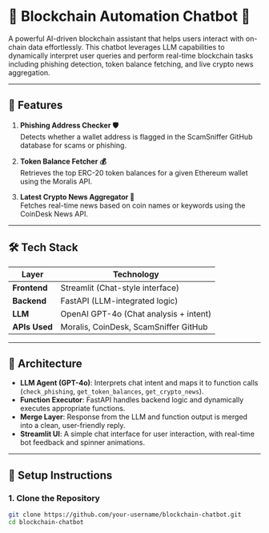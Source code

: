 # 🧠 Blockchain Automation Chatbot 🤖

A powerful AI-driven blockchain assistant that helps users interact with on-chain data effortlessly. This chatbot leverages LLM capabilities to dynamically interpret user queries and perform real-time blockchain tasks including phishing detection, token balance fetching, and live crypto news aggregation.

---

## 🚀 Features

1. **Phishing Address Checker 🛡️**  
   Detects whether a wallet address is flagged in the ScamSniffer GitHub database for scams or phishing.

2. **Token Balance Fetcher 💰**  
   Retrieves the top ERC-20 token balances for a given Ethereum wallet using the Moralis API.

3. **Latest Crypto News Aggregator 📰**  
   Fetches real-time news based on coin names or keywords using the CoinDesk News API.

---

## 🛠 Tech Stack

| Layer        | Technology                            |
|--------------|----------------------------------------|
| **Frontend** | Streamlit (Chat-style interface)       |
| **Backend**  | FastAPI (LLM-integrated logic)         |
| **LLM**      | OpenAI GPT-4o (Chat analysis + intent) |
| **APIs Used**| Moralis, CoinDesk, ScamSniffer GitHub  |

---

## 🧩 Architecture

- **LLM Agent (GPT-4o)**: Interprets chat intent and maps it to function calls (`check_phishing`, `get_token_balances`, `get_crypto_news`).
- **Function Executor**: FastAPI handles backend logic and dynamically executes appropriate functions.
- **Merge Layer**: Response from the LLM and function output is merged into a clean, user-friendly reply.
- **Streamlit UI**: A simple chat interface for user interaction, with real-time bot feedback and spinner animations.

---

## 🔧 Setup Instructions

### 1. Clone the Repository
```bash
git clone https://github.com/your-username/blockchain-chatbot.git
cd blockchain-chatbot

